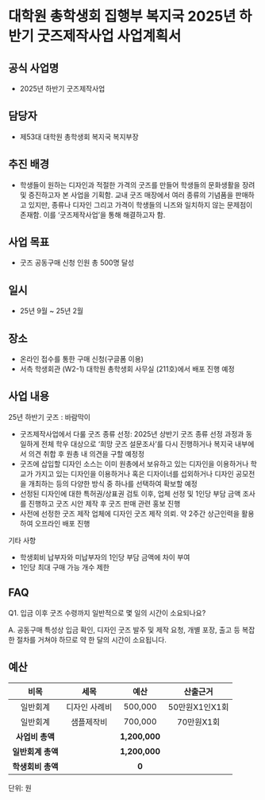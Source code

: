 대학원 총학생회 집행부 복지국 2025년 하반기 굿즈제작사업 사업계획서
===

## 공식 사업명

- 2025년 하반기 굿즈제작사업

## 담당자

- 제53대 대학원 총학생회 복지국 복지부장

## 추진 배경

- 학생들이 원하는 디자인과 적절한 가격의 굿즈를 만들어 학생들의 문화생활을 장려 및 증진하고자 본 사업을 기획함. 교내 굿즈 매장에서 여러 종류의 기념품을 판매하고 있지만, 종류나 디자인 그리고 가격이 학생들의 니즈와 일치하지 않는 문제점이 존재함. 이를 ‘굿즈제작사업’을 통해 해결하고자 함.

## 사업 목표

- 굿즈 공동구매 신청 인원 총 500명 달성

## 일시

- 25년 9월 ~ 25년 2월

## 장소

- 온라인 접수를 통한 구매 신청(구글폼 이용)
- 서측 학생회관 (W2-1) 대학원 총학생회 사무실 (211호)에서 배포 진행 예정

## 사업 내용

25년 하반기 굿즈 : 바람막이

- 굿즈제작사업에서 다룰 굿즈 종류 선정: 2025년 상반기 굿즈 종류 선정 과정과 동일하게 전체 학우 대상으로 ‘희망 굿즈 설문조사’를 다시 진행하거나 복지국 내부에서 의견 취합 후 원총 내 의견을 구할 예정정
- 굿즈에 삽입할 디자인 소스는 이미 원총에서 보유하고 있는 디자인을 이용하거나 학교가 가지고 있는 디자인을 이용하거나 혹은 디자이너를 섭외하거나 디자인 공모전을 개최하는 등의 다양한 방식 중 하나를 선택하여 확보할 예정
- 선정된 디자인에 대한 특허권/상표권 검토 이후, 업체 선정 및 1인당 부담 금액 조사를 진행하고 굿즈 시안 제작 후 굿즈 판매 관련 홍보 진행
- 사전에 선정한 굿즈 제작 업체에 디자인 굿즈 제작 의뢰. 약 2주간 상근인력을 활용하여 오프라인 배포 진행

기타 사항
- 학생회비 납부자와 미납부자의 1인당 부담 금액에 차이 부여
- 1인당 최대 구매 가능 개수 제한
## FAQ
Q1. 입금 이후 굿즈 수령까지 일반적으로 몇 일의 시간이 소요되나요?

A. 공동구매 특성상 입금 확인, 디자인 굿즈 발주 및 제작 요청, 개별 포장, 출고 등 복잡한 절차를 거쳐야 하므로 약 한 달의 시간이 소요됩니다.


## 예산

|  **비목** |   **세목**   | **예산** | **산출근거** |
|:----------:|:------------:|:--------:|:--------:|
| 일반회계 | 디자인 사례비 | 500,000 | 50만원X1인X1회 |
| 일반회계 | 샘플제작비  | 700,000 | 70만원X1회 |
| **사업비 총액** |  | **1,200,000** |  |
| **일반회계 총액**  |              | **1,200,000**|  |
| **학생회비 총액**  |              | **0**|  |

단위: 원
